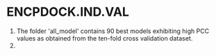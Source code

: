 # ENCPDOCK.IND.VAL

1. The folder 'all_model' contains 90 best models exhibiting high PCC values as obtained from the ten-fold cross validation dataset.    
2. 
